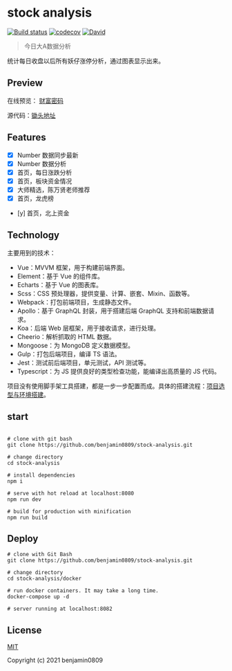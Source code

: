# stock analysis
[![Build status](https://github.com/mengsixing/cdfang-spider/workflows/ci/badge.svg)](https://github.com/mengsixing/cdfang-spider/actions)
[![codecov](https://codecov.io/gh/mengsixing/cdfang-spider/branch/main/graph/badge.svg)](https://codecov.io/gh/mengsixing/cdfang-spider)
[![David](https://img.shields.io/david/mengsixing/cdfang-spider.svg)](https://david-dm.org/mengsixing/cdfang-spider)

> 今日大A数据分析

统计每日收盘以后所有妖仔涨停分析，通过图表显示出来。

## Preview
在线预览： [财富密码](https://ppopochiu.com)

源代码：[锄头地址](https://github.com/benjamin0809)

## Features

- [x] Number 数据同步最新
- [x] Number 数据分析
- [x] 首页，每日涨跌分析
- [x] 首页，板块资金情况
- [x] 大师精选，陈万贤老师推荐
- [x] 首页，龙虎榜
- [y] 首页，北上资金


## Technology


主要用到的技术：
- Vue：MVVM 框架，用于构建前端界面。
- Element：基于 Vue 的组件库。
- Echarts：基于 Vue 的图表库。
- Scss：CSS 预处理器，提供变量、计算、嵌套、Mixin、函数等。
- Webpack：打包前端项目，生成静态文件。
- Apollo：基于 GraphQL 封装，用于搭建后端 GraphQL 支持和前端数据请求。
- Koa：后端 Web 层框架，用于接收请求，进行处理。
- Cheerio：解析抓取的 HTML 数据。
- Mongoose：为 MongoDB 定义数据模型。
- Gulp：打包后端项目，编译 TS 语法。
- Jest：测试前后端项目，单元测试，API 测试等。
- Typescript：为 JS 提供良好的类型检查功能，能编译出高质量的 JS 代码。

项目没有使用脚手架工具搭建，都是一步一步配置而成。具体的搭建流程：[项目选型与环境搭建](https://github.com/mengsixing/cdfang-spider/blob/master/Introduction.md)。

## start
```shell

# clone with git bash
git clone https://github.com/benjamin0809/stock-analysis.git

# change directory
cd stock-analysis

# install dependencies
npm i

# serve with hot reload at localhost:8080
npm run dev

# build for production with minification
npm run build
```


## Deploy

```shell
# clone with Git Bash
git clone https://github.com/benjamin0809/stock-analysis.git

# change directory
cd stock-analysis/docker

# run docker containers. It may take a long time.
docker-compose up -d

# server running at localhost:8082
```
## License

[MIT](https://github.com/benjamin0809/stock-analysis/blob/master/LICENSE)

Copyright (c) 2021 benjamin0809

